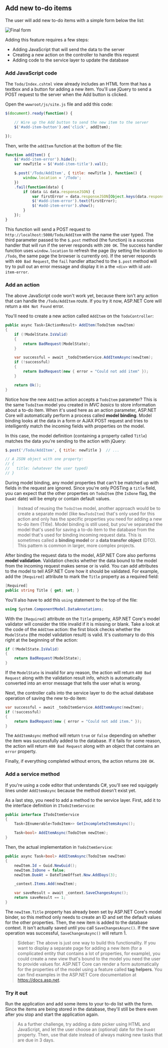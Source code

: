 ## Add new to-do items

The user will add new to-do items with a simple form below the list:

![Final form](final-form.png)

Adding this feature requires a few steps:

* Adding JavaScript that will send the data to the server
* Creating a new action on the controller to handle this request
* Adding code to the service layer to update the database

### Add JavaScript code

The `Todo/Index.cshtml` view already includes an HTML form that has a textbox and a button for adding a new item. You'll use jQuery to send a POST request to the server when the Add button is clicked.

Open the `wwwroot/js/site.js` file and add this code:

```javascript
$(document).ready(function() {

    // Wire up the Add button to send the new item to the server
    $('#add-item-button').on('click', addItem);

});
```

Then, write the `addItem` function at the bottom of the file:

```javascript
function addItem() {
    $('#add-item-error').hide();
    var newTitle = $('#add-item-title').val();

    $.post('/Todo/AddItem', { title: newTitle }, function() {
        window.location = '/Todo';
    })
    .fail(function(data) {
        if (data && data.responseJSON) {
            var firstError = data.responseJSON[Object.keys(data.responseJSON)[0]];
            $('#add-item-error').text(firstError);
            $('#add-item-error').show();
        }
    });
}
```

This function will send a POST request to `http://localhost:5000/Todo/AddItem` with the name the user typed. The third parameter passed to the `$.post` method (the function) is a success handler that will run if the server responds with `200 OK`. The success handler function uses `window.location` to refresh the page (by setting the location to `/Todo`, the same page the browser is currently on). If the server responds with `400 Bad Request`, the `fail` handler attached to the `$.post` method will try to pull out an error message and display it in a the `<div>` with id `add-item-error`.

### Add an action

The above JavaScript code won't work yet, because there isn't any action that can handle the `/Todo/AddItem` route. If you try it now, ASP.NET Core will return a `404 Not Found` error.

You'll need to create a new action called `AddItem` on the `TodoController`:

```csharp
public async Task<IActionResult> AddItem(TodoItem newItem)
{
    if (!ModelState.IsValid)
    {
        return BadRequest(ModelState);
    }

    var successful = await _todoItemService.AddItemAsync(newItem);
    if (!successful)
    {
        return BadRequest(new { error = "Could not add item" });
    }

    return Ok();
}
```

Notice how the new `AddItem` action accepts a `TodoItem` parameter? This is the same `TodoItem` model you created in _MVC basics_ to store information about a to-do item. When it's used here as an action parameter, ASP.NET Core will automatically perform a process called **model binding**. Model binding looks at the data in a form or AJAX POST request and tries to intelligently match the incoming fields with properties on the model.

In this case, the model definition (containing a property called `Title`) matches the data you're sending to the action with jQuery:

```javascript
$.post('/Todo/AddItem', { title: newTitle }  // ...

// A JSON object with one property:
// {
//   title: (whatever the user typed)
// }
```

During model binding, any model properties that can't be matched up with fields in the request are ignored. Since you're only POSTing a `title` field, you can expect that the other properties on `TodoItem` (the `IsDone` flag, the `DueAt` date) will be empty or contain default values.

> Instead of reusing the `TodoItem` model, another approach would be to create a separate model (like `NewTodoItem`) that's only used for this action and only has the specific properties you need for adding a new to-do item (Title). Model binding is still used, but you've separated the model that's used for saving a to-do item to the database from the model that's used for binding incoming request data. This is sometimes called a **binding model** or a **data transfer object** (DTO). This pattern is common in larger, more complex projects.

After binding the request data to the model, ASP.NET Core also performs **model validation**. Validation checks whether the data bound to the model from the incoming request makes sense or is valid. You can add attributes to the model to tell ASP.NET Core how it should be validated. For example, add the `[Required]` attribute to mark the `Title` property as a required field:

```csharp
[Required]
public string Title { get; set; }
```

You'll also have to add this `using` statement to the top of the file:

```csharp
using System.ComponentModel.DataAnnotations;
```

With the `[Required]` attribute on the `Title` property, ASP.NET Core's model validator will consider the title invalid if it is missing or blank. Take a look at the code of the `AddItem` action: the first block checks whether the `ModelState` (the model validation result) is valid. It's customary to do this right at the beginning of the action:

```csharp
if (!ModelState.IsValid)
{
    return BadRequest(ModelState);
}
```

If the `ModelState` is invalid for any reason, the action will return `400 Bad Request` along with the validation result info, which is automatically converted into an error message that tells the user what is wrong.

Next, the controller calls into the service layer to do the actual database operation of saving the new to-do item:

```csharp
var successful = await _todoItemService.AddItemAsync(newItem);
if (!successful)
{
    return BadRequest(new { error = "Could not add item." });
}
```

The `AddItemAsync` method will return `true` or `false` depending on whether the item was successfully added to the database. If it fails for some reason, the action will return `400 Bad Request` along with an object that contains an `error` property.

Finally, if everything completed without errors, the action returns `200 OK`.

### Add a service method

If you're using a code editor that understands C#, you'll see red squiggely lines under `AddItemAsync` because the method doesn't exist yet.

As a last step, you need to add a method to the service layer. First, add it to the interface definition in `ITodoItemService`:

```csharp
public interface ITodoItemService
{
    Task<IEnumerable<TodoItem>> GetIncompleteItemsAsync();

    Task<bool> AddItemAsync(TodoItem newItem);
}
```

Then, the actual implementation in `TodoItemService`:

```csharp
public async Task<bool> AddItemAsync(TodoItem newItem)
{
    newItem.Id = Guid.NewGuid();
    newItem.IsDone = false;
    newItem.DueAt = DateTimeOffset.Now.AddDays(3);

    _context.Items.Add(newItem);

    var saveResult = await _context.SaveChangesAsync();
    return saveResult == 1;
}
```

The `newItem.Title` property has already been set by ASP.NET Core's model binder, so this method only needs to create an ID and set the default values for the other properties. Then, the new item is added to the database context. It isn't actually saved until you call `SaveChangesAsync()`. If the save operation was successful, `SaveChangesAsync()` will return 1.

> Sidebar: The above is just one way to build this functionality. If you want to display a separate page for adding a new item (for a complicated entity that contains a lot of properties, for example), you could create a new view that's bound to the model you need the user to provide values for. ASP.NET Core can render a form automatically for the properties of the model using a feature called **tag helpers**. You can find examples in the ASP.NET Core documentation at https://docs.asp.net.

### Try it out

Run the application and add some items to your to-do list with the form. Since the items are being stored in the database, they'll still be there even after you stop and start the application again.

> As a further challenge, try adding a date picker using HTML and JavaScript, and let the user choose an (optional) date for the `DueAt` property. Then, use that date instead of always making new tasks that are due in 3 days.
